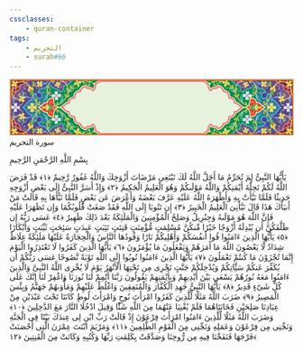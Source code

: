 ```yaml
---
cssclasses:
    - quran-container
tags:
    - التحريم
    - surah#66
---
```

<div class="quran-container">
<span class="second-border"></span>
<span class="border"></span>
<div class="head-container">
<img src="https://raw.githubusercontent.com/LORDyyyyy/obsidian-the_quran_vault/main/The%20Quran%20Vault/src/webview/surah_head.png" height=100>
<div class="surah-name">
<span class="surah-name-fnt">سورة التحريم</span>
</div>
</div>
<div class="quran-content">
<div class="name-of-god"> <p> بِسْمِ اللَّهِ الرَّحْمَنِ الرَّحِيمِ </p></div>
<p>
<span class="sign" id="f1">يَأَيُّهَا النَّبِىُّ لِمَ تُحَرِّمُ مَا أَحَلَّ اللَّهُ لَكَ تَبْتَغِى مَرْضَاتَ أَزْوَجِكَ وَاللَّهُ غَفُورٌ رَّحِيمٌ <span>﴿</span>١<span>﴾</span></span>
<span class="sign" id="f2">قَدْ فَرَضَ اللَّهُ لَكُمْ تَحِلَّةَ أَيْمَنِكُمْ وَاللَّهُ مَوْلَىكُمْ وَهُوَ الْعَلِيمُ الْحَكِيمُ <span>﴿</span>٢<span>﴾</span></span>
<span class="sign" id="f3">وَإِذْ أَسَرَّ النَّبِىُّ إِلَى بَعْضِ أَزْوَجِهِ حَدِيثًا فَلَمَّا نَبَّأَتْ بِهِ وَأَظْهَرَهُ اللَّهُ عَلَيْهِ عَرَّفَ بَعْضَهُ وَأَعْرَضَ عَن بَعْضٍ فَلَمَّا نَبَّأَهَا بِهِ قَالَتْ مَنْ أَنبَأَكَ هَذَا قَالَ نَبَّأَنِىَ الْعَلِيمُ الْخَبِيرُ <span>﴿</span>٣<span>﴾</span></span>
<span class="sign" id="f4">إِن تَتُوبَا إِلَى اللَّهِ فَقَدْ صَغَتْ قُلُوبُكُمَا وَإِن تَظَهَرَا عَلَيْهِ فَإِنَّ اللَّهَ هُوَ مَوْلَىهُ وَجِبْرِيلُ وَصَلِحُ الْمُؤْمِنِينَ وَالْمَلَئِكَةُ بَعْدَ ذَلِكَ ظَهِيرٌ <span>﴿</span>٤<span>﴾</span></span>
<span class="sign" id="f5">عَسَى رَبُّهُ إِن طَلَّقَكُنَّ أَن يُبْدِلَهُ أَزْوَجًا خَيْرًا مِّنكُنَّ مُسْلِمَتٍ مُّؤْمِنَتٍ قَنِتَتٍ تَئِبَتٍ عَبِدَتٍ سَئِحَتٍ ثَيِّبَتٍ وَأَبْكَارًا <span>﴿</span>٥<span>﴾</span></span>
<span class="sign" id="f6">يَأَيُّهَا الَّذِينَ ءَامَنُوا قُوا أَنفُسَكُمْ وَأَهْلِيكُمْ نَارًا وَقُودُهَا النَّاسُ وَالْحِجَارَةُ عَلَيْهَا مَلَئِكَةٌ غِلَاظٌ شِدَادٌ لَّا يَعْصُونَ اللَّهَ مَا أَمَرَهُمْ وَيَفْعَلُونَ مَا يُؤْمَرُونَ <span>﴿</span>٦<span>﴾</span></span>
<span class="sign" id="f7">يَأَيُّهَا الَّذِينَ كَفَرُوا لَا تَعْتَذِرُوا الْيَوْمَ إِنَّمَا تُجْزَوْنَ مَا كُنتُمْ تَعْمَلُونَ <span>﴿</span>٧<span>﴾</span></span>
<span class="sign" id="f8">يَأَيُّهَا الَّذِينَ ءَامَنُوا تُوبُوا إِلَى اللَّهِ تَوْبَةً نَّصُوحًا عَسَى رَبُّكُمْ أَن يُكَفِّرَ عَنكُمْ سَئَِّاتِكُمْ وَيُدْخِلَكُمْ جَنَّتٍ تَجْرِى مِن تَحْتِهَا الْأَنْهَرُ يَوْمَ لَا يُخْزِى اللَّهُ النَّبِىَّ وَالَّذِينَ ءَامَنُوا مَعَهُ نُورُهُمْ يَسْعَى بَيْنَ أَيْدِيهِمْ وَبِأَيْمَنِهِمْ يَقُولُونَ رَبَّنَا أَتْمِمْ لَنَا نُورَنَا وَاغْفِرْ لَنَا إِنَّكَ عَلَى كُلِّ شَىْءٍ قَدِيرٌ <span>﴿</span>٨<span>﴾</span></span>
<span class="sign" id="f9">يَأَيُّهَا النَّبِىُّ جَهِدِ الْكُفَّارَ وَالْمُنَفِقِينَ وَاغْلُظْ عَلَيْهِمْ وَمَأْوَىهُمْ جَهَنَّمُ وَبِئْسَ الْمَصِيرُ <span>﴿</span>٩<span>﴾</span></span>
<span class="sign" id="f10">ضَرَبَ اللَّهُ مَثَلًا لِّلَّذِينَ كَفَرُوا امْرَأَتَ نُوحٍ وَامْرَأَتَ لُوطٍ كَانَتَا تَحْتَ عَبْدَيْنِ مِنْ عِبَادِنَا صَلِحَيْنِ فَخَانَتَاهُمَا فَلَمْ يُغْنِيَا عَنْهُمَا مِنَ اللَّهِ شَئًْا وَقِيلَ ادْخُلَا النَّارَ مَعَ الدَّخِلِينَ <span>﴿</span>١۰<span>﴾</span></span>
<span class="sign" id="f11">وَضَرَبَ اللَّهُ مَثَلًا لِّلَّذِينَ ءَامَنُوا امْرَأَتَ فِرْعَوْنَ إِذْ قَالَتْ رَبِّ ابْنِ لِى عِندَكَ بَيْتًا فِى الْجَنَّةِ وَنَجِّنِى مِن فِرْعَوْنَ وَعَمَلِهِ وَنَجِّنِى مِنَ الْقَوْمِ الظَّلِمِينَ <span>﴿</span>١١<span>﴾</span></span>
<span class="sign" id="f12">وَمَرْيَمَ ابْنَتَ عِمْرَنَ الَّتِى أَحْصَنَتْ فَرْجَهَا فَنَفَخْنَا فِيهِ مِن رُّوحِنَا وَصَدَّقَتْ بِكَلِمَتِ رَبِّهَا وَكُتُبِهِ وَكَانَتْ مِنَ الْقَنِتِينَ <span>﴿</span>١٢<span>﴾</span></span>

</p>
</div>
<span class="border" style="margin-top:25px;"></span>
<span class="second-border-bottom"></span>
</div>
